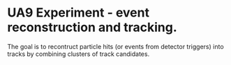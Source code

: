 # UA9 Experiment - event reconstruction and tracking.
The goal is to recontruct particle hits (or events from detector triggers) into tracks by combining clusters of track candidates.
